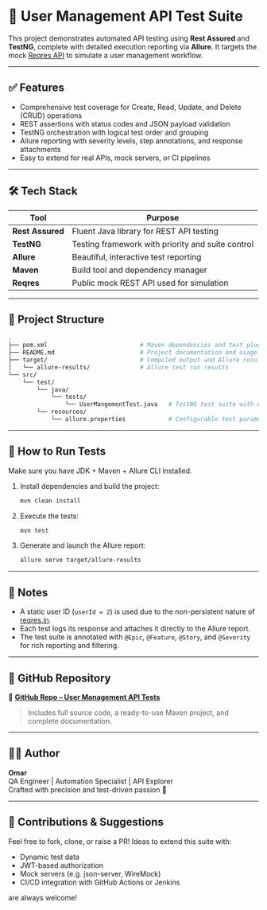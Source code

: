 # 🧪 User Management API Test Suite

This project demonstrates automated API testing using **Rest Assured** and **TestNG**, complete with detailed execution reporting via **Allure**. It targets the mock [Reqres API](https://reqres.in) to simulate a user management workflow.

---

## ✅ Features

- Comprehensive test coverage for Create, Read, Update, and Delete (CRUD) operations
- REST assertions with status codes and JSON payload validation
- TestNG orchestration with logical test order and grouping
- Allure reporting with severity levels, step annotations, and response attachments
- Easy to extend for real APIs, mock servers, or CI pipelines

---

## 🛠️ Tech Stack

| Tool               | Purpose                                |
|--------------------|----------------------------------------|
| **Rest Assured**   | Fluent Java library for REST API testing |
| **TestNG**         | Testing framework with priority and suite control |
| **Allure**         | Beautiful, interactive test reporting  |
| **Maven**          | Build tool and dependency manager      |
| **Reqres**         | Public mock REST API used for simulation |

---

## 📁 Project Structure

```bash
.
├── pom.xml                          # Maven dependencies and test plugins
├── README.md                        # Project documentation and usage
├── target/                          # Compiled output and Allure result files
│   └── allure-results/              # Allure test run results
└── src/
    └── test/
        └── java/
            └── tests/
                └── UserMangementTest.java   # TestNG test suite with Allure annotations
        └── resources/
            └── allure.properties            # Configurable test parameters like baseURI
```

---

## 🚀 How to Run Tests

Make sure you have JDK + Maven + Allure CLI installed.

1. Install dependencies and build the project:
   ```bash
   mvn clean install
   ```

2. Execute the tests:
   ```bash
   mvn test
   ```

3. Generate and launch the Allure report:
   ```bash
   allure serve target/allure-results
   ```

---

## 🔎 Notes

- A static user ID (`userId = 2`) is used due to the non-persistent nature of [reqres.in](https://reqres.in).
- Each test logs its response and attaches it directly to the Allure report.
- The test suite is annotated with `@Epic`, `@Feature`, `@Story`, and `@Severity` for rich reporting and filtering.

---

## 📎 GitHub Repository

🔗 **[GitHub Repo – User Management API Tests](https://github.com/Omar33Ali/api-automation-suite)**  
> Includes full source code, a ready-to-use Maven project, and complete documentation.

---

## 👨‍💻 Author

**Omar**  
QA Engineer | Automation Specialist | API Explorer  
Crafted with precision and test-driven passion 🚀

---

## 🙌 Contributions & Suggestions

Feel free to fork, clone, or raise a PR! Ideas to extend this suite with:
- Dynamic test data
- JWT-based authorization
- Mock servers (e.g. json-server, WireMock)
- CI/CD integration with GitHub Actions or Jenkins

are always welcome!
